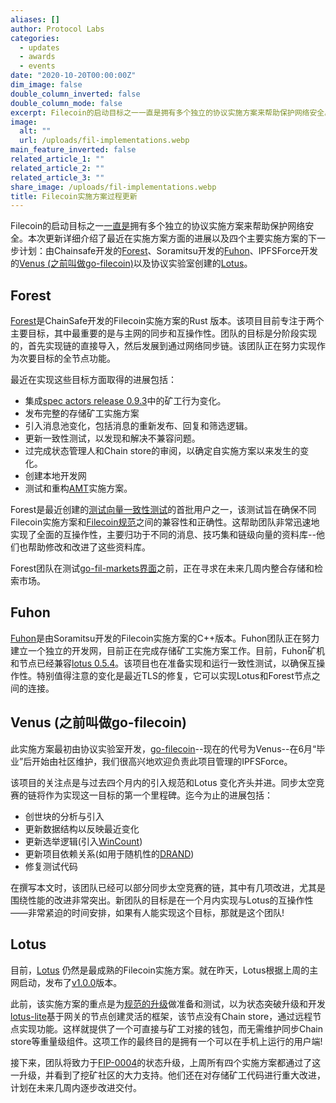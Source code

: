 ```yaml
---
aliases: []
author: Protocol Labs
categories:
  - updates
  - awards
  - events
date: "2020-10-20T00:00:00Z"
dim_image: false
double_column_inverted: false
double_column_mode: false
excerpt: Filecoin的启动目标之一一直是拥有多个独立的协议实施方案来帮助保护网络安全。本次更新详细介绍了最近在实施方案方面的进展以及四个主要实施方案的下一步计划。
image:
  alt: ""
  url: /uploads/fil-implementations.webp
main_feature_inverted: false
related_article_1: ""
related_article_2: ""
related_article_3: ""
share_image: /uploads/fil-implementations.webp
title: Filecoin实施方案过程更新
---
```


Filecoin的启动目标之一[一直是](https://filecoin.io/blog/announcing-lotus/#why-multiple-implementations)拥有多个独立的协议实施方案来帮助保护网络安全。本次更新详细介绍了最近在实施方案方面的进展以及四个主要实施方案的下一步计划：由Chainsafe开发的[Forest](https://github.com/ChainSafe/forest)、Soramitsu开发的[Fuhon](https://github.com/filecoin-project/cpp-filecoin)、IPFSForce开发的[Venus (之前叫做go-filecoin)](https://github.com/filecoin-project/venus)以及协议实验室创建的[Lotus](https://github.com/filecoin-project/lotus)。

## Forest

[Forest](https://github.com/ChainSafe/forest)是ChainSafe开发的Filecoin实施方案的Rust 版本。该项目目前专注于两个主要目标，其中最重要的是与主网的同步和互操作性。团队的目标是分阶段实现的，首先实现链的直接导入，然后发展到通过网络同步链。该团队正在努力实现作为次要目标的全节点功能。

最近在实现这些目标方面取得的进展包括：

- 集成[spec actors release 0.9.3](https://github.com/filecoin-project/specs-actors/releases/tag/v0.9.3)中的矿工行为变化。
- 发布完整的存储矿工实施方案
- 引入消息池变化，包括消息的重新发布、回复和筛选逻辑。
- 更新一致性测试，以发现和解决不兼容问题。
- 过完成状态管理人和Chain store的审阅，以确定自实施方案以来发生的变化。
- 创建本地开发网
- 测试和重构[AMT](https://spec.filecoin.io/#section-systems.filecoin_vm.state_tree.state-tree)实施方案。

Forest是最近创建的[测试向量一致性测试](https://github.com/filecoin-project/test-vectors)的首批用户之一，该测试旨在确保不同Filecoin实施方案和[Filecoin规范](https://spec.filecoin.io/)之间的兼容性和正确性。这帮助团队非常迅速地实现了全面的互操作性，主要归功于不同的消息、技巧集和链级向量的资料库--他们也帮助修改和改进了这些资料库。

Forest团队在测试[go-fil-markets界面](https://github.com/filecoin-project/go-fil-markets)之前，正在寻求在未来几周内整合存储和检索市场。

## Fuhon

[Fuhon](https://github.com/filecoin-project/cpp-filecoin)是由Soramitsu开发的Filecoin实施方案的C++版本。Fuhon团队正在努力建立一个独立的开发网，目前正在完成存储矿工实施方案工作。目前，Fuhon矿机和节点已经兼容[lotus 0.5.4](https://github.com/filecoin-project/lotus/releases/tag/v0.5.4)。该项目也在准备实现和运行一致性测试，以确保互操作性。特别值得注意的变化是最近TLS的修复，它可以实现Lotus和Forest节点之间的连接。

## Venus (之前叫做go-filecoin)

此实施方案最初由协议实验室开发，[go-filecoin](https://github.com/filecoin-project/venus)--现在的代号为Venus--在6月“毕业”后开始由社区维护，我们很高兴地欢迎负责此项目管理的IPFSForce。

该项目的关注点是与过去四个月内的引入规范和Lotus 变化齐头并进。同步太空竞赛的链将作为实现这一目标的第一个里程碑。迄今为止的进展包括：

- 创世块的分析与引入
- 更新数据结构以反映最近变化
- 更新选举逻辑(引入[WinCount](https://spec.filecoin.io/#section-algorithms.expected_consensus.expected-consensus))
- 更新项目依赖关系(如用于随机性的[DRAND](https://spec.filecoin.io/#section-libraries.drand.drand))
- 修复测试代码

在撰写本文时，该团队已经可以部分同步太空竞赛的链，其中有几项改进，尤其是围绕性能的改进非常突出。新团队的目标是在一个月内实现与Lotus的互操作性——非常紧迫的时间安排，如果有人能实现这个目标，那就是这个团队!

## Lotus

目前，[Lotus](https://github.com/filecoin-project/lotus) 仍然是最成熟的Filecoin实施方案。就在昨天，Lotus根据上周的主网启动，发布了[v1.0.0](https://github.com/filecoin-project/lotus/releases)版本。

此前，该实施方案的重点是为[规范的升级](https://github.com/filecoin-project/lotus/releases/tag/v0.9.0)做准备和测试，以为状态突破升级和开发[lotus-lite](https://github.com/filecoin-project/lotus/issues/3532#)基于网关的节点创建灵活的框架，该节点没有Chain store，通过远程节点实现功能。这样就提供了一个可直接与矿工对接的钱包，而无需维护同步Chain store等重量级组件。这项工作的最终目的是拥有一个可以在手机上运行的用户端!

接下来，团队将致力于[FIP-0004](https://github.com/filecoin-project/FIPs/blob/master/FIPS/fip-0004.md)的状态升级，上周所有四个实施方案都通过了这一升级，并看到了挖矿社区的大力支持。他们还在对存储矿工代码进行重大改进，计划在未来几周内逐步改进交付。

